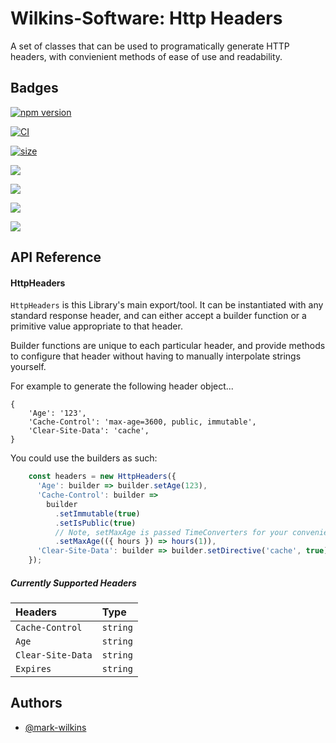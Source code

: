 
# Wilkins-Software: Http Headers

A set of classes that can be used to programatically generate HTTP headers, with convienient methods of ease of use and readability.


## Badges

[![npm version](https://badge.fury.io/js/@wilkins-software%2Fhttp-headers.svg)](https://badge.fury.io/js/@wilkins-software%2Fhttp-headers)

[![CI](https://github.com/Wilkins-Software/http-headers/actions/workflows/main.yml/badge.svg)](https://github.com/Wilkins-Software/http-headers/actions/workflows/main.yml)

[![size](https://github.com/Wilkins-Software/http-headers/actions/workflows/size.yml/badge.svg)](https://github.com/Wilkins-Software/http-headers/actions/workflows/size.yml)

![](https://img.shields.io/github/issues/Wilkins-Software/http-headers)

![](https://img.shields.io/github/forks/Wilkins-Software/http-headers)

![](https://img.shields.io/github/stars/Wilkins-Software/http-headers)

![](https://img.shields.io/github/license/Wilkins-Software/http-headers)


## API Reference

#### HttpHeaders

`HttpHeaders` is this Library's main export/tool. It can be instantiated with any standard response header, and can either accept a builder function or a primitive value appropriate to that header. 

Builder functions are unique to each particular header, and provide methods to configure that header without having to manually interpolate strings yourself.

For example to generate the following header object...
```
{
    'Age': '123',
    'Cache-Control': 'max-age=3600, public, immutable',
    'Clear-Site-Data': 'cache',
}
```

You could use the builders as such:
```typescript
    const headers = new HttpHeaders({
      'Age': builder => builder.setAge(123),
      'Cache-Control': builder =>
        builder
          .setImmutable(true)
          .setIsPublic(true)
          // Note, setMaxAge is passed TimeConverters for your convenience
          .setMaxAge(({ hours }) => hours(1)),
      'Clear-Site-Data': builder => builder.setDirective('cache', true),
    });

```

##### Currently Supported Headers


| Headers           | Type     |
| :--------         | :------- |
| `Cache-Control`   | `string` |
| `Age`             | `string` |
| `Clear-Site-Data` | `string` |
| `Expires`         | `string` |

## Authors

- [@mark-wilkins](https://github.com/mwilkins91)

